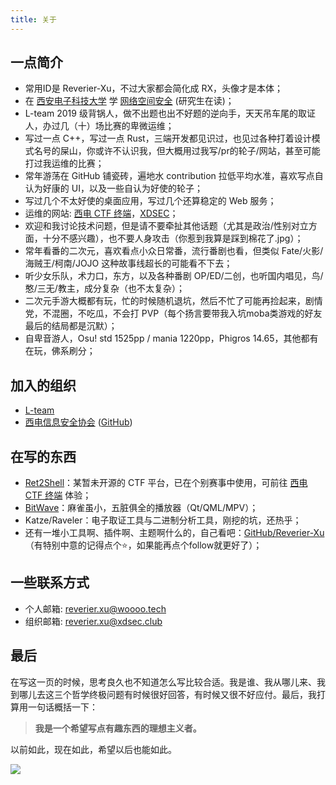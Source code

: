 ```yaml
---
title: 关于
---
```


## 一点简介

- 常用ID是 Reverier-Xu，不过大家都会简化成 RX，头像才是本体；
- 在 [西安电子科技大学](https://www.xidian.edu.cn/) 学 [网络空间安全](https://ce.xidian.edu.cn) (研究生在读)；
- L-team 2019 级背锅人，做不出题也出不好题的逆向手，天天吊车尾的取证人，办过几（十）场比赛的卑微运维；
- 写过一点 C++，写过一点 Rust，三端开发都见识过，也见过各种打着设计模式名号的屎山，你或许不认识我，但大概用过我写/pr的轮子/网站，甚至可能打过我运维的比赛；
- 常年游荡在 GitHub 铺瓷砖，遍地水 contribution 拉低平均水准，喜欢写点自认为好康的 UI，以及一些自认为好使的轮子；
- 写过几个不太好使的桌面应用，写过几个还算稳定的 Web 服务；
- 运维的网站: [西电 CTF 终端](https://ctf.xidian.edu.cn/)，[XDSEC](https://www.xdsec.org/)；
- 欢迎和我讨论技术问题，但是请不要牵扯其他话题（尤其是政治/性别对立方面，十分不感兴趣），也不要人身攻击（你惹到我算是踩到棉花了.jpg）；
- 常年看番的二次元，喜欢看点小众日常番，流行番剧也看，但类似 Fate/火影/海贼王/柯南/JOJO 这种故事线超长的可能看不下去；
- 听少女乐队，术力口，东方，以及各种番剧 OP/ED/二创，也听国内唱见，鸟/憨/三无/教主，成分复杂（也不太复杂）；
- 二次元手游大概都有玩，忙的时候随机退坑，然后不忙了可能再捡起来，剧情党，不混圈，不吃瓜，不会打 PVP（每个扬言要带我入坑moba类游戏的好友最后的结局都是沉默）；
- 自卑音游人，Osu! std 1525pp / mania 1220pp，Phigros 14.65，其他都有在玩，佛系刷分；

## 加入的组织

- [L-team](https://l.xdsec.org/)
- [西电信息安全协会](https://www.xdsec.org/) ([GitHub](https://github.com/XDSEC))

## 在写的东西

- [Ret2Shell](https://github.com/ret2shell)：某暂未开源的 CTF 平台，已在个别赛事中使用，可前往 [西电 CTF 终端](https://ctf.xidian.edu.cn/) 体验；
- [BitWave](https://github.com/Reverier-Xu/BitWave)：麻雀虽小，五脏俱全的播放器（Qt/QML/MPV）；
- Katze/Raveler：电子取证工具与二进制分析工具，刚挖的坑，还热乎；
- 还有一堆小工具啊、插件啊、主题啊什么的，自己看吧：[GitHub/Reverier-Xu](https://github.com/Reverier-Xu)（有特别中意的记得点个⭐，如果能再点个follow就更好了）；

## 一些联系方式

- 个人邮箱: [reverier.xu@woooo.tech](mailto:reverier.xu@woooo.tech)
- 组织邮箱: [reverier.xu@xdsec.club](mailto:reverier.xu@xdsec.club)

## 最后

在写这一页的时候，思考良久也不知道怎么写比较合适。我是谁、我从哪儿来、我到哪儿去这三个哲学终极问题有时候很好回答，有时候又很不好应付。最后，我打算用一句话概括一下：

> **我是一个希望写点有趣东西的理想主义者。**

以前如此，现在如此，希望以后也能如此。

![](9acrj1.webp)
